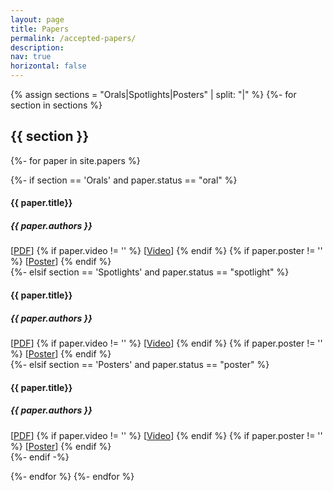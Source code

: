 ```yaml
---
layout: page
title: Papers
permalink: /accepted-papers/
description:
nav: true
horizontal: false
---
```



{% assign sections = "Orals|Spotlights|Posters" | split: "|" %}
{%- for section in sections %}
  <h2>{{ section }}</h2>
  {%- for paper in site.papers %}

  {%- if section == 'Orals' and paper.status == "oral" %}
<div class='paper'>
  <h4 class='pdf' id="{{ paper.id}}">
    <!-- <div class='pdf'>[<a href='../assets/pdf/{{ paper.pdf }}'>PDF</a>]</div> -->
    <!-- <div class='video'>[<a href='{{ paper.video }}'>Video</a>]</div> -->
    {{ paper.title}}
<!--     <a href='/accepted-papers#{{ paper.id}}'><div class="anchor"></div></a> -->
    <a href='{{ paper.forum }}'><div class="anchor"></div></a>
  </h4>
  <h5 style='font-style: italic;'>
    {{ paper.authors }}
  </h5>
  <span>[<a href='{{ paper.pdf }}'>PDF</a>]</span>
  {% if paper.video != '' %}
    <span>[<a href='{{ paper.video }}'>Video</a>]</span>
  {% endif %}
  {% if paper.poster != '' %}
    <span>[<a href='{{ paper.poster}}'>Poster</a>]</span>
  {% endif %}
<!--   <p>
    {{ paper.abstract }}
  </p> -->
</div>
  {%- elsif section == 'Spotlights' and paper.status == "spotlight" %}
<div class='paper'>
  <h4 class='pdf' id="{{ paper.id}}">
    <!-- <div class='pdf'>[<a href='../assets/pdf/{{ paper.pdf }}'>PDF</a>]</div> -->
    <!-- <div class='video'>[<a href='{{ paper.video }}'>Video</a>]</div> -->
    {{ paper.title}}
<!--     <a href='/accepted-papers#{{ paper.id}}'><div class="anchor"></div></a> -->
    <a href='{{ paper.forum }}'><div class="anchor"></div></a>
  </h4>
  <h5 style='font-style: italic;'>
    {{ paper.authors }}
  </h5>
  <span>[<a href='{{ paper.pdf }}'>PDF</a>]</span>
  {% if paper.video != '' %}
    <span>[<a href='{{ paper.video }}'>Video</a>]</span>
  {% endif %}
  {% if paper.poster != '' %}
    <span>[<a href='{{ paper.poster}}'>Poster</a>]</span>
  {% endif %}
<!-- 
  <p>
    {{ paper.abstract }}
  </p> -->
</div>
  {%- elsif section == 'Posters' and paper.status == "poster" %}
<div class='paper'>
  <h4 class='pdf' id="{{ paper.id}}">
    <!-- <div class='pdf'>[<a href='../assets/pdf/{{ paper.pdf }}'>PDF</a>]</div> -->
    <!-- <div class='video'>[<a href='{{ paper.video }}'>Video</a>]</div> -->
    {{ paper.title}}
<!--     <a href='/accepted-papers#{{ paper.id}}'><div class="anchor"></div></a> -->
    <a href='{{ paper.forum }}'><div class="anchor"></div></a>
  </h4>
  <h5 style='font-style: italic;'>
    {{ paper.authors }}
  </h5>
  <span>[<a href='{{ paper.pdf }}'>PDF</a>]</span>
  {% if paper.video != '' %}
    <span>[<a href='{{ paper.video }}'>Video</a>]</span>
  {% endif %}
  {% if paper.poster != '' %}
    <span>[<a href='{{ paper.poster}}'>Poster</a>]</span>
  {% endif %}
<!-- 
  <p>
    {{ paper.abstract }}
  </p> -->
</div>
  {%- endif -%}

  {%- endfor %}
{%- endfor %}
